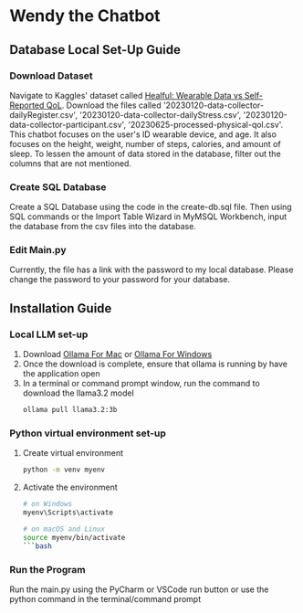 # Wendy the Chatbot

## Database Local Set-Up Guide
### Download Dataset
Navigate to Kaggles' dataset called [Healful: Wearable Data vs Self-Reported QoL](https://www.kaggle.com/datasets/ppedroalmir/self-reported-qol).
Download the files called '20230120-data-collector-dailyRegister.csv', '20230120-data-collector-dailyStress.csv', '20230120-data-collector-participant.csv', '20230625-processed-physical-qol.csv'.
This chatbot focuses on the user's ID wearable device, and age. It also focuses on the height, weight, number of steps, calories, and amount of sleep. To lessen the amount of data stored in the database, filter out the columns that are not mentioned.
### Create SQL Database
Create a SQL Database using the code in the create-db.sql file. Then using SQL commands or the Import Table Wizard in MyMSQL Workbench, input the database from the csv files into the database.
### Edit Main.py
Currently, the file has a link with the password to my local database. Please change the password to your password for your database.

## Installation Guide
### Local LLM set-up
1. Download [Ollama For Mac](https://ollama.com/download/mac) or [Ollama For Windows](https://ollama.com/download/windows)
2. Once the download is complete, ensure that ollama is running by have the application open
3. In a terminal or command prompt window, run the command to download the llama3.2 model
   ```bash
   ollama pull llama3.2:3b
   ```
### Python virtual environment set-up
1. Create virtual environment
   ```bash
   python -m venv myenv
   ```
2. Activate the environment
   ```bash
   # on Windows
   myenv\Scripts\activate
   ```
   ```bash
   # on macOS and Linux
   source myenv/bin/activate
   ```bash
### Run the Program 
Run the main.py using the PyCharm or VSCode run button or use the python command in the terminal/command prompt
